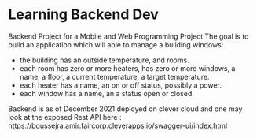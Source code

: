 # Learning Backend Dev

Backend Project for a Mobile and Web Programming Project
The goal is to build an application which will able to
manage a building windows:

- the building has an outside temperature,
and rooms.
- each room has zero or more heaters, has
zero or more windows, a name, a floor, a
current temperature, a target temperature.
- each heater has a name, an on or off
status, possibly a power.
- each window has a name, an a status
open or closed.

Backend is as of December 2021 deployed on clever cloud and one may look at the exposed Rest API here :
https://boussejra.amir.faircorp.cleverapps.io/swagger-ui/index.html
